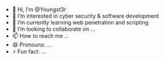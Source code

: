 - 👋 Hi, I’m @Youngst3r
- 👀 I’m interested in cyber security & software development 
- 🌱 I’m currently learning web penetration and scripting 
- 💞️ I’m looking to collaborate on ...
- 📫 How to reach me ...
- 😄 Pronouns: ...
- ⚡ Fun fact: ...

<!---
Youngst3r/Youngst3r is a ✨ special ✨ repository because its `README.md` (this file) appears on your GitHub profile.
You can click the Preview link to take a look at your changes.
--->
